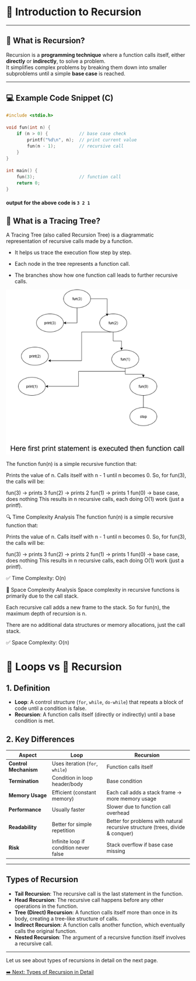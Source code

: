 # 🔄 Introduction to Recursion

---

## 📌 What is Recursion?
Recursion is a **programming technique** where a function calls itself, either **directly** or **indirectly**, to solve a problem.  
It simplifies complex problems by breaking them down into smaller subproblems until a simple **base case** is reached.

---

## 💻 Example Code Snippet (C)

```c
#include <stdio.h>

void fun(int n) {
    if (n > 0) {            // base case check
        printf("%d\n", n);  // print current value
        fun(n - 1);         // recursive call
    }
}

int main() {
    fun(3);                 // function call
    return 0;
}
```
#### output for the above code is `3 2 1` ####
## 🌳 What is a Tracing Tree?

A Tracing Tree (also called Recursion Tree) is a diagrammatic representation of recursive calls made by a function.

- It helps us trace the execution flow step by step.

- Each node in the tree represents a function call.

- The branches show how one function call leads to further recursive calls.

![Recursion Flow/ Tracing tree Tree](./Images/example1.png "Recursion Diagram")

The function fun(n) is a simple recursive function that:

Prints the value of n.
Calls itself with n - 1 until n becomes 0.
So, for fun(3), the calls will be:

fun(3) → prints 3
fun(2) → prints 2
fun(1) → prints 1
fun(0) → base case, does nothing
This results in n recursive calls, each doing O(1) work (just a printf). 

🔍 Time Complexity Analysis
The function fun(n) is a simple recursive function that:

Prints the value of n.
Calls itself with n - 1 until n becomes 0.
So, for fun(3), the calls will be:

fun(3) → prints 3
fun(2) → prints 2
fun(1) → prints 1
fun(0) → base case, does nothing
This results in n recursive calls, each doing O(1) work (just a printf).

✅ Time Complexity: O(n)

🧠 Space Complexity Analysis
Space complexity in recursive functions is primarily due to the call stack.

Each recursive call adds a new frame to the stack. So for fun(n), the maximum depth of recursion is n.

There are no additional data structures or memory allocations, just the call stack.

✅ Space Complexity: O(n)



# 🔁 Loops vs 🔄 Recursion

## 1. Definition
- **Loop**: A control structure (`for`, `while`, `do-while`) that repeats a block of code until a condition is false.  
- **Recursion**: A function calls itself (directly or indirectly) until a base condition is 
met. 

## 2. Key Differences

| Aspect              | Loop                                  | Recursion                                                       |
|---------------------|---------------------------------------|-----------------------------------------------------------------|
| **Control Mechanism** | Uses iteration (`for`, `while`)       | Function calls itself                                            |
| **Termination**      | Condition in loop header/body         | Base condition                                                   |
| **Memory Usage**     | Efficient (constant memory)           | Each call adds a stack frame → more memory usage                 |
| **Performance**      | Usually faster                       | Slower due to function call overhead                             |
| **Readability**      | Better for simple repetition          | Better for problems with natural recursive structure (trees, divide & conquer) |
| **Risk**             | Infinite loop if condition never false | Stack overflow if base case missing                              |


---

## Types of Recursion

- **Tail Recursion**: The recursive call is the last statement in the function.
- **Head Recursion**: The recursive call happens before any other operations in the function.
- **Tree (Direct) Recursion**: A function calls itself more than once in its body, creating a tree-like structure of calls.
- **Indirect Recursion**: A function calls another function, which eventually calls the original function.
- **Nested Recursion**: The argument of a recursive function itself involves a recursive call.

---
Let us see about types of recursions in detail on the next page.

[➡️ Next: Types of Recursion in Detail](./TypesOfRecursion.md)

